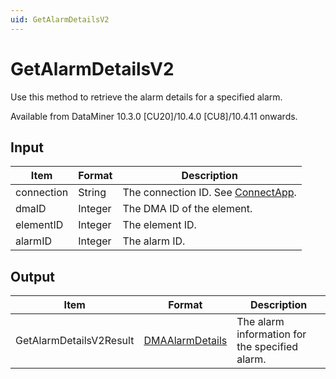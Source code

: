 ```yaml
---
uid: GetAlarmDetailsV2
---
```


# GetAlarmDetailsV2

Use this method to retrieve the alarm details for a specified alarm.

Available from DataMiner 10.3.0 [CU20]/10.4.0 [CU8]/10.4.11 onwards.<!-- RN 40240 -->

## Input

| Item       | Format  | Description                                           |
|------------|---------|-------------------------------------------------------|
| connection | String  | The connection ID. See [ConnectApp](xref:ConnectApp). |
| dmaID      | Integer | The DMA ID of the element.                            |
| elementID  | Integer | The element ID.                                       |
| alarmID    | Integer | The alarm ID.                                         |

## Output

| Item                    | Format    | Description                                    |
|-------------------------|-----------|------------------------------------------------|
| GetAlarmDetailsV2Result | [DMAAlarmDetails](xref:DMAAlarmDetails) | The alarm information for the specified alarm. |
